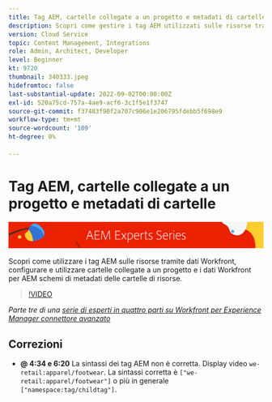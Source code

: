 ```yaml
---
title: Tag AEM, cartelle collegate a un progetto e metadati di cartelle per Workfront per AEM connettore avanzato
description: Scopri come gestire i tag AEM utilizzati sulle risorse tramite dati Workfront, utilizzare le cartelle collegate ai progetti e i dati Workfront per AEM gli schemi di metadati delle cartelle di risorse.
version: Cloud Service
topic: Content Management, Integrations
role: Admin, Architect, Developer
level: Beginner
kt: 9720
thumbnail: 340333.jpeg
hidefromtoc: false
last-substantial-update: 2022-09-02T00:00:00Z
exl-id: 520a75cd-757a-4ae9-acf6-3c1f5e1f3747
source-git-commit: f37483f90f2a707c906e1e206795fdebb5f698e9
workflow-type: tm+mt
source-wordcount: '109'
ht-degree: 0%

---
```


# Tag AEM, cartelle collegate a un progetto e metadati di cartelle

![Serie di esperti AEM](./assets/banner.png)

Scopri come utilizzare i tag AEM sulle risorse tramite dati Workfront, configurare e utilizzare cartelle collegate a un progetto e i dati Workfront per AEM schemi di metadati delle cartelle di risorse.

>[!VIDEO](https://video.tv.adobe.com/v/340333/?quality=12&learn=on)

_Parte tre di una [serie di esperti in quattro parti su Workfront per Experience Manager connettore avanzato](./overview.md)_

## Correzioni

+ __@ 4:34 e 6:20__ La sintassi dei tag AEM non è corretta. Display video `we-retail:apparel/footwear`. La sintassi corretta è `["we-retail:apparel/footwear"]` o più in generale `["namespace:tag/childtag"]`.
